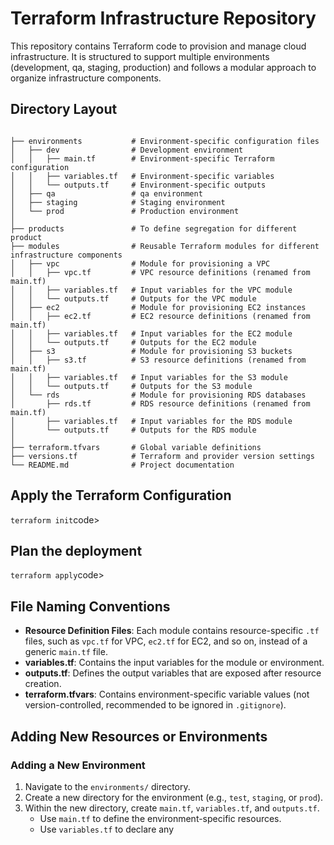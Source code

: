 <h1>Terraform Infrastructure Repository</h1>

<p>This repository contains Terraform code to provision and manage cloud infrastructure. It is structured to support multiple environments (development, qa, staging, production) and follows a modular approach to organize infrastructure components.</p>

<h2>Directory Layout</h2>

<pre><code>
├── environments           # Environment-specific configuration files
│   ├── dev                # Development environment
│   │   ├── main.tf        # Environment-specific Terraform configuration
│   │   ├── variables.tf   # Environment-specific variables
│   │   └── outputs.tf     # Environment-specific outputs
│   ├── qa                 # qa environment  
│   ├── staging            # Staging environment
│   └── prod               # Production environment
│
├── products               # To define segregation for different product 
├── modules                # Reusable Terraform modules for different infrastructure components
│   ├── vpc                # Module for provisioning a VPC
│   │   ├── vpc.tf         # VPC resource definitions (renamed from main.tf)
│   │   ├── variables.tf   # Input variables for the VPC module
│   │   └── outputs.tf     # Outputs for the VPC module
│   ├── ec2                # Module for provisioning EC2 instances
│   │   ├── ec2.tf         # EC2 resource definitions (renamed from main.tf)
│   │   ├── variables.tf   # Input variables for the EC2 module
│   │   └── outputs.tf     # Outputs for the EC2 module
│   ├── s3                 # Module for provisioning S3 buckets
│   │   ├── s3.tf          # S3 resource definitions (renamed from main.tf)
│   │   ├── variables.tf   # Input variables for the S3 module
│   │   └── outputs.tf     # Outputs for the S3 module
│   └── rds                # Module for provisioning RDS databases
│       ├── rds.tf         # RDS resource definitions (renamed from main.tf)
│       ├── variables.tf   # Input variables for the RDS module
│       └── outputs.tf     # Outputs for the RDS module
│
├── terraform.tfvars       # Global variable definitions
├── versions.tf            # Terraform and provider version settings
└── README.md              # Project documentation
</code></pre>

<h2>Apply the Terraform Configuration</h2>
<code>terraform init</code>code>

<h2>Plan the deployment</h2>
<code>terraform apply</code>code>

<h2>File Naming Conventions</h2>

<ul>
<li><strong>Resource Definition Files</strong>: Each module contains resource-specific <code>.tf</code> files, such as <code>vpc.tf</code> for VPC, <code>ec2.tf</code> for EC2, and so on, instead of a generic <code>main.tf</code> file.</li>
<li><strong>variables.tf</strong>: Contains the input variables for the module or environment.</li>
<li><strong>outputs.tf</strong>: Defines the output variables that are exposed after resource creation.</li>
<li><strong>terraform.tfvars</strong>: Contains environment-specific variable values (not version-controlled, recommended to be ignored in <code>.gitignore</code>).</li>
</ul>

<h2>Adding New Resources or Environments</h2>

<h3>Adding a New Environment</h3>

<ol>
<li>Navigate to the <code>environments/</code> directory.</li>
<li>Create a new directory for the environment (e.g., <code>test</code>, <code>staging</code>, or <code>prod</code>).</li>
<li>Within the new directory, create <code>main.tf</code>, <code>variables.tf</code>, and <code>outputs.tf</code>.
<ul>
<li>Use <code>main.tf</code> to define the environment-specific resources.</li>
<li>Use <code>variables.tf</code> to declare any
